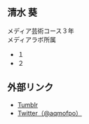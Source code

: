 ## 清水 葵
メディア芸術コース３年  
メディアラボ所属

- １
- ２

## 外部リンク
- [Tumblr](http://aqmofpo.tumblr.com)
- [Twitter（@aqmofpo）](https://twitter.com/aqmofpo)

